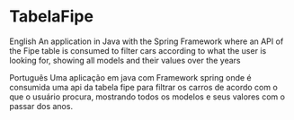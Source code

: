 ﻿# TabelaFipe
English
An application in Java with the Spring Framework where an API of the Fipe table is consumed to filter cars according to what the user is looking for, showing all models and their values over the years

Português
Uma aplicação em java com Framework spring onde é consumida uma api da tabela fipe para filtrar os carros de acordo com o que o usuário procura, mostrando todos os modelos e seus valores com o passar dos anos.
